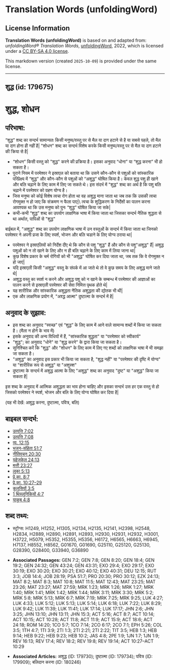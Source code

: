 # Translation Words (unfoldingWord)

## License Information

**Translation Words (unfoldingWord)** is based on and adapted from: _unfoldingWord® Translation Words_, [unfoldingWord](https://unfoldingword.org/utw), 2022, which is licensed under a [CC BY-SA 4.0 license](https://creativecommons.org/licenses/by-sa/4.0/legalcode.en).

This markdown version (created `2025-10-09`) is provided under the same license.



--------------------------------

## शुद्ध (id: 179675)

शुद्ध, शोधन
===========

परिभाषा:
--------

“शुद्ध” शब्द का सन्दर्भ सामान्यतः किसी मनुष्य/वस्तु पर से मैल या दाग हटाने से है या सबसे पहले, तो मैल या दाग होना ही नहीं है\| "शोधन" शब्द का सन्दर्भ विशेष करके किसी मनुष्य/वस्तु पर से मैल या दाग हटाने की क्रिया से है\|

* “शोधन” किसी वस्तु को "शुद्ध" करने की प्रक्रिया है। इसका अनुवाद “धोना” या “शुद्ध करना” भी हो सकता है।
* पुराने नियम में परमेश्वर ने इस्राएल को बताया था कि उसने कौन\-कौन से पशुओं को सांस्कारिक परिप्रेक्ष्य में “शुद्ध” और कौन\-कौन से पशुओं को “अशुद्ध” घोषित किया है। केवल शुद्ध पशु ही खाने और बलि चढ़ाने के लिए काम में लिए जा सकते थे। इस संदर्भ में "शुद्ध" शब्द का अर्थ है कि पशु बलि चढ़ाने में परमेश्वर को ग्रहण योग्य है।
* जिस मनुष्य को कोई विशेष त्वचा रोग होता था वह अशुद्ध माना जाता था जब तक कि उसकी त्वचा रोगमुक्त न हो जाए कि संक्रमण न फैला पाए\|\\ त्वचा के शुद्धिकरण के निर्देशों का पालन करना आवश्यक था कि उस मनुष्य को पुनः “शुद्ध” घोषित किया जा सके\|
* कभी\-कभी “शुद्ध” शब्द का उपयोग लाक्षणिक भाषा में किया जाता था जिसका सन्दर्भ नैतिक शुद्धता से था अर्थात, पापिओं से "शुद्ध"

बाईबल में, "अशुद्ध" शब्द का उपयोग लाक्षणिक भाषा में उन वस्तुओं के सन्दर्भ में किया जाता था जिनको परमेश्वर ने अपनी प्रजा के लिए स्पर्श, भोजन और बलि चडाने के लिए योग्य ठराया था\|

* परमेश्वर ने इस्राएलियों को निर्देश दीए थे कि कौन से पशु "शुद्ध" हैं और कौन से पशु"अशुद्ध" हैं\| अशुद्ध पशुओं को न तो खाने के लिए और न ही बलि चढ़ाने के लिए काम में लिया जाना था\|
* कुछ विशेष प्रकार के चर्म रोगियों को भी "अशुद्ध" घोषित कर दिया जाता था, जब तक कि वे रोगमुक्त न हो जाएं\|
* यदि इस्राएली किसी "अशुद्ध" वस्तु के संपर्क में आ जाते थे तो वे कुछ समय के लिए अशुद्ध माने जाते थे\|
* अशुद्ध वस्तु का स्पर्श न करने और अशुद्ध पशु को न खाने के सम्बन्ध में परमेश्वर की आज्ञाओं का पालन करने से इस्राएली परमेश्वर की सेवा निमित्त पृथक होते थे\|
* यह शारीरिक और सांस्कारिक अशुद्धता नैतिक अशुद्धता की द्योतक भी थी\|
* एक और लाक्षणिक प्रयोग में, "अश्द्ध आत्मा" दुष्टात्मा के सन्दर्भ में है\|

अनुवाद के सुझाव:
----------------

* इस शब्द का अनुवाद “स्वच्छ” एवं “शुद्ध” के लिए काम में आने वाले सामान्य शब्दों में किया जा सकता है। (मैला न होने के भाव में)
* इसके अनुवाद की अन्य विधियों में हैं, "सांस्कारिक शुद्धता" या "परमेश्वर को स्वीकार्य"
* "शुद्ध"; का अनुवाद "धोने" या "शुद्ध करने" के द्वारा किया जा सकता है।
* सुनिश्चित करें कि "शुद्ध" और "शोधन" के लिए काम में लिए गए शब्दों को लाक्षणिक भाषा में भी समझा जा सकता है।
* "अशुद्ध" का अनुवाद इस प्रकार भी किया जा सकता है, "शुद्ध नहीं" या "परमेश्वर की दृष्टि में योग्य" या "शारीरिक रूप से अशुद्ध" या "अशुस्श"
* दुष्टात्मा के सन्दर्भ में अशुद्ध आत्मा के लिए "अशुद्ध" शब्द का अनुवाद "दुष्ट" या "अशुद्ध" किया जा सकता है\|

इस शब्द के अनुवाद में आत्मिक अशुद्धता का भाव होना चाहिए और इसका सन्दर्भ उस हर एक वस्तु से हो जिसको परमेश्वर ने स्पर्श, भोजन और बलि के लिए योग्य घोषित कर दिया है\|

(यह भी देखें: अशुद्ध करना, दुष्टात्मा, पवित्र, बलि)

बाइबल सन्दर्भ:
--------------

* [उत्पत्ति 7:02](https://ref.ly/Gen7:2)
* [उत्पत्ति 7:08](https://ref.ly/Gen7:8)
* [व्य. 12:15](https://ref.ly/Deut12:15)
* [भजन\-संहिता 51:7](rc://*/tn/help/psa/051/007)
* [नीतिवचन 20:30](https://ref.ly/Prov20:30)
* [यहेजकेल 24:13](https://ref.ly/Ezek24:13)
* [मत्ती 23:27](https://ref.ly/Matt23:27)
* [लूका 5:13](https://ref.ly/Luke5:13)
* [प्रे.का. 8:7](https://ref.ly/Acts8:7)
* [प्रे.का. 10:27–29](https://ref.ly/Acts10:27-Acts10:29)
* [कुलुसियों 3:5](https://ref.ly/Col3:5)
* [1 थिस्लुनिकियों 4:7](https://ref.ly/1Thess0:0)
* [याकूब 4:8](https://ref.ly/Jas4:8)

शब्द तथ्य:
----------

* स्ट्रोंग्स: H1249, H1252, H1305, H2134, H2135, H2141, H2398, H2548, H2834, H2889, H2890, H2891, H2893, H2930, H2931, H2932, H3001, H3722, H5079, H5352, H5355, H5356, H6172, H6565, H6663, H6945, H7137, H8552, H8562, G01670, G01690, G25110, G25120, G25130, G28390, G28400, G33940, G36890

* **Associated Passages:** GEN 7:2; GEN 7:8; GEN 8:20; GEN 18:4; GEN 19:2; GEN 24:32; GEN 43:24; GEN 43:31; EXO 29:4; EXO 29:17; EXO 30:19; EXO 30:20; EXO 30:21; EXO 40:12; EXO 40:31; DEU 12:15; RUT 3:3; JOB 14:4; JOB 28:19; PSA 51:7; PRO 20:30; PRO 30:12; EZK 24:13; MAT 8:2; MAT 8:3; MAT 10:8; MAT 11:5; MAT 12:43; MAT 23:25; MAT 23:26; MAT 23:27; MAT 27:59; MRK 1:23; MRK 1:26; MRK 1:27; MRK 1:40; MRK 1:41; MRK 1:42; MRK 1:44; MRK 3:11; MRK 3:30; MRK 5:2; MRK 5:8; MRK 5:13; MRK 6:7; MRK 7:19; MRK 7:25; MRK 9:25; LUK 4:27; LUK 4:33; LUK 5:12; LUK 5:13; LUK 5:14; LUK 6:18; LUK 7:22; LUK 8:29; LUK 9:42; LUK 11:39; LUK 11:41; LUK 17:14; LUK 17:17; JHN 2:6; JHN 3:25; JHN 13:10; JHN 13:11; JHN 15:3; ACT 5:16; ACT 8:7; ACT 10:14; ACT 10:15; ACT 10:28; ACT 11:8; ACT 11:9; ACT 15:9; ACT 18:6; ACT 24:18; ROM 14:20; 1CO 5:7; 1CO 7:14; 2CO 6:17; 2CO 7:1; EPH 5:26; COL 3:5; 1TH 4:7; 1TI 3:9; 2TI 1:3; 2TI 2:21; 2TI 2:22; TIT 3:5; HEB 1:3; HEB 9:14; HEB 9:22; HEB 9:23; HEB 10:2; JAS 4:8; 2PE 1:9; 1JN 1:7; 1JN 1:9; REV 16:13; REV 17:4; REV 18:2; REV 19:8; REV 19:14; ACT 10:27–ACT 10:29
* **Associated Articles:** अशुद्ध (ID: 179730); दुष्टात्मा (ID: 179734); पवित्र (ID: 179909); बलिदान करना (ID: 180246)

